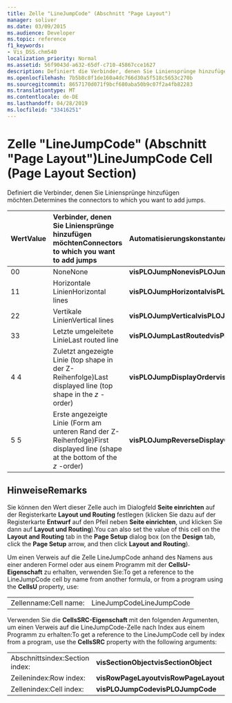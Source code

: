 ```yaml
---
title: Zelle "LineJumpCode" (Abschnitt "Page Layout")
manager: soliver
ms.date: 03/09/2015
ms.audience: Developer
ms.topic: reference
f1_keywords:
- Vis_DSS.chm540
localization_priority: Normal
ms.assetid: 56f9043d-a632-65df-c710-45867cce1627
description: Definiert die Verbinder, denen Sie Liniensprünge hinzufügen möchten.
ms.openlocfilehash: 7b5b8c8f1de160a4dc766d30a5f518c5653c270b
ms.sourcegitcommit: 8657170d071f9bcf680aba50b9c07f2a4fb82283
ms.translationtype: MT
ms.contentlocale: de-DE
ms.lasthandoff: 04/28/2019
ms.locfileid: "33416251"
---
```

# <a name="linejumpcode-cell-page-layout-section"></a><span data-ttu-id="10357-103">Zelle "LineJumpCode" (Abschnitt "Page Layout")</span><span class="sxs-lookup"><span data-stu-id="10357-103">LineJumpCode Cell (Page Layout Section)</span></span>

<span data-ttu-id="10357-104">Definiert die Verbinder, denen Sie Liniensprünge hinzufügen möchten.</span><span class="sxs-lookup"><span data-stu-id="10357-104">Determines the connectors to which you want to add jumps.</span></span>
  
|<span data-ttu-id="10357-105">**Wert**</span><span class="sxs-lookup"><span data-stu-id="10357-105">**Value**</span></span>|<span data-ttu-id="10357-106">**Verbinder, denen Sie Liniensprünge hinzufügen möchten**</span><span class="sxs-lookup"><span data-stu-id="10357-106">**Connectors to which you want to add jumps**</span></span>|<span data-ttu-id="10357-107">**Automatisierungskonstante**</span><span class="sxs-lookup"><span data-stu-id="10357-107">**Automation constant**</span></span>|
|:-----|:-----|:-----|
|<span data-ttu-id="10357-108">0</span><span class="sxs-lookup"><span data-stu-id="10357-108">0</span></span>  <br/> |<span data-ttu-id="10357-109">None</span><span class="sxs-lookup"><span data-stu-id="10357-109">None</span></span>  <br/> |<span data-ttu-id="10357-110">**visPLOJumpNone**</span><span class="sxs-lookup"><span data-stu-id="10357-110">**visPLOJumpNone**</span></span> <br/> |
|<span data-ttu-id="10357-111">1</span><span class="sxs-lookup"><span data-stu-id="10357-111">1</span></span>  <br/> |<span data-ttu-id="10357-112">Horizontale Linien</span><span class="sxs-lookup"><span data-stu-id="10357-112">Horizontal lines</span></span>  <br/> |<span data-ttu-id="10357-113">**visPLOJumpHorizontal**</span><span class="sxs-lookup"><span data-stu-id="10357-113">**visPLOJumpHorizontal**</span></span> <br/> |
|<span data-ttu-id="10357-114">2</span><span class="sxs-lookup"><span data-stu-id="10357-114">2</span></span>  <br/> |<span data-ttu-id="10357-115">Vertikale Linien</span><span class="sxs-lookup"><span data-stu-id="10357-115">Vertical lines</span></span>  <br/> |<span data-ttu-id="10357-116">**visPLOJumpVertical**</span><span class="sxs-lookup"><span data-stu-id="10357-116">**visPLOJumpVertical**</span></span> <br/> |
|<span data-ttu-id="10357-117">3</span><span class="sxs-lookup"><span data-stu-id="10357-117">3</span></span>  <br/> |<span data-ttu-id="10357-118">Letzte umgeleitete Linie</span><span class="sxs-lookup"><span data-stu-id="10357-118">Last routed line</span></span>  <br/> |<span data-ttu-id="10357-119">**visPLOJumpLastRouted**</span><span class="sxs-lookup"><span data-stu-id="10357-119">**visPLOJumpLastRouted**</span></span> <br/> |
|<span data-ttu-id="10357-120">4 </span><span class="sxs-lookup"><span data-stu-id="10357-120">4</span></span>  <br/> |<span data-ttu-id="10357-121">Zuletzt angezeigte Linie (top  shape in der Z-Reihenfolge)</span><span class="sxs-lookup"><span data-stu-id="10357-121">Last displayed line (top shape in the  *z*  -order)</span></span>  <br/> |<span data-ttu-id="10357-122">**visPLOJumpDisplayOrder**</span><span class="sxs-lookup"><span data-stu-id="10357-122">**visPLOJumpDisplayOrder**</span></span> <br/> |
|<span data-ttu-id="10357-123">5 </span><span class="sxs-lookup"><span data-stu-id="10357-123">5</span></span>  <br/> |<span data-ttu-id="10357-124">Erste angezeigte Linie (Form am  unteren Rand der Z-Reihenfolge)</span><span class="sxs-lookup"><span data-stu-id="10357-124">First displayed line (shape at the bottom of the  *z*  -order)</span></span>  <br/> |<span data-ttu-id="10357-125">**visPLOJumpReverseDisplayOrder**</span><span class="sxs-lookup"><span data-stu-id="10357-125">**visPLOJumpReverseDisplayOrder**</span></span> <br/> |
   
## <a name="remarks"></a><span data-ttu-id="10357-126">Hinweise</span><span class="sxs-lookup"><span data-stu-id="10357-126">Remarks</span></span>

<span data-ttu-id="10357-127">Sie können den Wert dieser Zelle auch im Dialogfeld **Seite einrichten** auf der Registerkarte **Layout und Routing** festlegen (klicken Sie dazu auf der Registerkarte **Entwurf** auf den Pfeil neben **Seite einrichten**, und klicken Sie dann auf **Layout und Routing**).</span><span class="sxs-lookup"><span data-stu-id="10357-127">You can also set the value of this cell on the **Layout and Routing** tab in the **Page Setup** dialog box (on the **Design** tab, click the **Page Setup** arrow, and then click **Layout and Routing**).</span></span>
  
<span data-ttu-id="10357-128">Um einen Verweis auf die Zelle LineJumpCode anhand des Namens aus einer anderen Formel oder aus einem Programm mit der **CellsU-Eigenschaft** zu erhalten, verwenden Sie:</span><span class="sxs-lookup"><span data-stu-id="10357-128">To get a reference to the LineJumpCode cell by name from another formula, or from a program using the **CellsU** property, use:</span></span> 
  
|||
|:-----|:-----|
|<span data-ttu-id="10357-129">Zellenname:</span><span class="sxs-lookup"><span data-stu-id="10357-129">Cell name:</span></span>  <br/> |<span data-ttu-id="10357-130">LineJumpCode</span><span class="sxs-lookup"><span data-stu-id="10357-130">LineJumpCode</span></span>  <br/> |
   
<span data-ttu-id="10357-131">Verwenden Sie die **CellsSRC-Eigenschaft** mit den folgenden Argumenten, um einen Verweis auf die LineJumpCode-Zelle nach Index aus einem Programm zu erhalten:</span><span class="sxs-lookup"><span data-stu-id="10357-131">To get a reference to the LineJumpCode cell by index from a program, use the **CellsSRC** property with the following arguments:</span></span> 
  
|||
|:-----|:-----|
|<span data-ttu-id="10357-132">Abschnittsindex:</span><span class="sxs-lookup"><span data-stu-id="10357-132">Section index:</span></span>  <br/> |<span data-ttu-id="10357-133">**visSectionObject**</span><span class="sxs-lookup"><span data-stu-id="10357-133">**visSectionObject**</span></span> <br/> |
|<span data-ttu-id="10357-134">Zeilenindex:</span><span class="sxs-lookup"><span data-stu-id="10357-134">Row index:</span></span>  <br/> |<span data-ttu-id="10357-135">**visRowPageLayout**</span><span class="sxs-lookup"><span data-stu-id="10357-135">**visRowPageLayout**</span></span> <br/> |
|<span data-ttu-id="10357-136">Zellenindex:</span><span class="sxs-lookup"><span data-stu-id="10357-136">Cell index:</span></span>  <br/> |<span data-ttu-id="10357-137">**visPLOJumpCode**</span><span class="sxs-lookup"><span data-stu-id="10357-137">**visPLOJumpCode**</span></span> <br/> |
   

